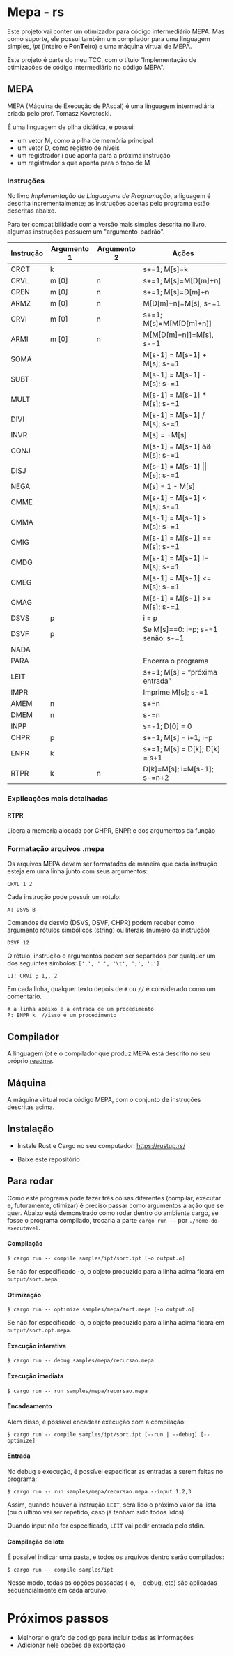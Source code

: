 # Mepa - rs

Este projeto vai conter um otimizador para código intermediário MEPA. Mas como suporte, ele possui também um compilador para uma linguagem simples, *ipt* (**I**nteiro e **P**on**T**eiro) e uma máquina virtual de MEPA.

Este projeto é parte do meu TCC, com o título "Implementação de otimizacões de código intermediário no código MEPA".


## MEPA

MEPA (Máquina de Execução de PAscal) é uma linguagem intermediária criada pelo prof. Tomasz Kowatoski.

É uma linguagem de pilha didática, e possui:
* um vetor M, como a pilha de memória principal
* um vetor D, como registro de níveis
* um registrador i que aponta para a próxima instrução
* um registrador s que aponta para o topo de M

### Instruções
 No livro *Implementação de Linguagens de Programação*, a liguagem é descrita incrementalmente; as instruções aceitas pelo programa estão descritas abaixo.
 
 Para ter compatibilidade com a versão mais simples descrita no livro, algumas instruções possuem um "argumento-padrão".

| Instrução | Argumento 1 | Argumento 2 | Ações                             |
| --------- | ----------- | ----------- | --------------------------------- |
| CRCT      | k           |             | s+=1; M[s]=k                      |
| CRVL      | m [0]       | n           | s+=1; M[s]=M[D[m]+n]              |
| CREN      | m [0]       | n           | s+=1; M[s]=D[m]+n                 |
| ARMZ      | m [0]       | n           | M[D[m]+n]=M[s], s-=1              |
| CRVI      | m [0]       | n           | s+=1; M[s]=M[M[D[m]+n]]           |
| ARMI      | m [0]       | n           | M[M[D[m]+n]]=M[s], s-=1           |
| SOMA      |             |             | M[s-1] = M[s-1] + M[s]; s-=1      |
| SUBT      |             |             | M[s-1] = M[s-1] - M[s]; s-=1      |
| MULT      |             |             | M[s-1] = M[s-1] \* M[s]; s-=1     |
| DIVI      |             |             | M[s-1] = M[s-1] / M[s]; s-=1      |
| INVR      |             |             | M[s] = -M[s]                      |
| CONJ      |             |             | M[s-1] = M[s-1] && M[s]; s-=1     |
| DISJ      |             |             | M[s-1] = M[s-1] \|\| M[s]; s-=1   |
| NEGA      |             |             | M[s] = 1 - M[s]                   |
| CMME      |             |             | M[s-1] = M[s-1] < M[s]; s-=1      |
| CMMA      |             |             | M[s-1] = M[s-1] > M[s]; s-=1      |
| CMIG      |             |             | M[s-1] = M[s-1] == M[s]; s-=1     |
| CMDG      |             |             | M[s-1] = M[s-1] != M[s]; s-=1     |
| CMEG      |             |             | M[s-1] = M[s-1] <= M[s]; s-=1     |
| CMAG      |             |             | M[s-1] = M[s-1] >= M[s]; s-=1     |
| DSVS      | p           |             | i = p                             |
| DSVF      | p           |             | Se M[s]==0: i=p; s-=1 senão: s-=1 |
| NADA      |             |             |                                   |
| PARA      |             |             | Encerra o programa                |
| LEIT      |             |             | s+=1; M[s] = “próxima entrada”    |
| IMPR      |             |             | Imprime M[s]; s-=1                |
| AMEM      | n           |             | s+=n                              |
| DMEM      | n           |             | s-=n                              |
| INPP      |             |             | s=-1; D[0] = 0                    |
| CHPR      | p           |             | s+=1; M[s] = i+1; i=p             |
| ENPR      | k           |             | s+=1; M[s] = D[k]; D[k] = s+1     |
| RTPR      | k           | n           | D[k]=M[s]; i=M[s-1]; s-=n+2       | 

### Explicações mais detalhadas

#### RTPR
Libera a memoria alocada por CHPR, ENPR e dos argumentos da função

### Formatação arquivos .mepa

Os arquivos MEPA devem ser formatados de maneira que cada instrução esteja em uma linha junto com seus argumentos:

    CRVL 1 2

Cada instrução pode possuir um rótulo:

    A: DSVS B

Comandos de desvio (DSVS, DSVF, CHPR) podem receber como argumento rótulos simbólicos (string) ou literais (numero da instrução)

    DSVF 12

O rótulo, instrução e argumentos podem ser separados por qualquer um dos seguintes simbolos: ```[',', ' ', '\t', ';', ':']```

    L1: CRVI ; 1,, 2 

Em cada linha, qualquer texto depois de ```#``` ou ```//``` é considerado como um comentário.
    
    # a linha abaixo é a entrada de um procedimento
    P: ENPR k  //isso é um procedimento 

## Compilador

A linguagem *ipt* e o compilador que produz MEPA está descrito no seu próprio [readme](src/compiler/readme.md).

## Máquina

A máquina virtual roda código MEPA, com o conjunto de instruções descritas acima.

## Instalação

- Instale Rust e Cargo no seu computador: https://rustup.rs/

- Baixe este repositório

## Para rodar

Como este programa pode fazer três coisas diferentes (compilar, executar e, futuramente, otimizar) é preciso passar como argumentos a ação que se quer. Abaixo está demonstrado como rodar dentro do ambiente cargo, se fosse o programa compilado, trocaria a parte `cargo run --` por `./nome-do-executavel`.

#### Compilação
```
$ cargo run -- compile samples/ipt/sort.ipt [-o output.o]
```

Se não for especificado -o, o objeto produzido para a linha acima ficará em `output/sort.mepa`.

#### Otimização
```
$ cargo run -- optimize samples/mepa/sort.mepa [-o output.o]
```

Se não for especificado -o, o objeto produzido para a linha acima ficará em `output/sort.opt.mepa`.

#### Execução interativa
```
$ cargo run -- debug samples/mepa/recursao.mepa
```

#### Execução imediata
```
$ cargo run -- run samples/mepa/recursao.mepa
```

#### Encadeamento

Além disso, é possível encadear execução com a compilação: 

```
$ cargo run -- compile samples/ipt/sort.ipt [--run | --debug] [--optimize]
```

#### Entrada
No debug e execução, é possível especificar as entradas a serem feitas no programa:

```
$ cargo run -- run samples/mepa/recursao.mepa --input 1,2,3
```
Assim, quando houver a instrução `LEIT`, será lido o próximo valor da lista (ou o ultimo vai ser repetido, caso já tenham sido todos lidos).

Quando input não for especificado, `LEIT` vai pedir entrada pelo stdin.

#### Compilação de lote

É possível indicar uma pasta, e todos os arquivos dentro serão compilados:

```
$ cargo run -- compile samples/ipt 
```
Nesse modo, todas as opções passadas (-o, --debug, etc) são aplicadas sequencialmente em cada arquivo.

# Próximos passos

- Melhorar o grafo de codigo para incluir todas as informações
- Adicionar nele opções de exportação